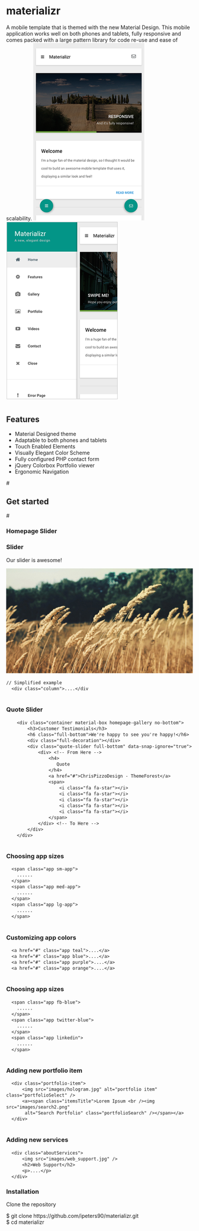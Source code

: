 # materializr

A mobile template that is themed with the new Material Design. This mobile application  works well on both phones and tablets, fully responsive and comes packed with a large pattern library for code re-use and ease of scalability.
![Alt text](/images/mtzr.png?raw=true "Metron screenshot") &#160; &#160; &#160; &#160; &#160; &#160; ![Alt text](/images/side_menu.png?raw=true "Metron screenshot")
# <h2>Features</h2>
<ul>
  <li>Material Designed theme</li>
  <li>Adaptable to both phones and tablets</li>
  <li>Touch Enabled Elements</li>
  <li>Visually Elegant Color Scheme</li>
  <li>Fully configured PHP contact form</li>
  <li>jQuery Colorbox Portfolio viewer</li>
  <li>Ergonomic Navigation</li>
</ul>
# <h2>Get started</h2>
# <h3>Homepage Slider </h3>
        <div class="slider-container material-box full-bottom">
            <div class="homepage-slider">          
                <div>
                    <div class="overlay"></div>
                    <div class="homepage-slider-caption homepage-center-caption">
                        <h3>Slider</h3>
                        <p>Our slider is awesome!</p>
                    </div>
                    <img src="images/pictures/5.jpg" class="responsive-image" alt="img">
                </div>
            </div>
        </div>
            
    // Simplified example
      <div class="column">....</div

# <h3>Quote Slider </h3>

        <div class="container material-box homepage-gallery no-bottom">
            <h3>Customer Testimonials</h3>
            <h6 class="full-bottom">We're happy to see you're happy!</h6>            
            <div class="full-decoration"></div>            
            <div class="quote-slider full-bottom" data-snap-ignore="true">
                <div> <!-- From Here -->
                    <h4>
                       Quote
                    </h4>
                    <a href="#">ChrisPizzoDesign - ThemeForest</a>
                    <span>
                        <i class="fa fa-star"></i>
                        <i class="fa fa-star"></i>
                        <i class="fa fa-star"></i>
                        <i class="fa fa-star"></i>
                        <i class="fa fa-star"></i>
                    </span>
                </div> <!-- To Here -->
            </div>
        </div>
# <h3>Choosing app sizes </h3>
      <span class="app sm-app">
        ......
      </span>
      <span class="app med-app">
        ......
      </span>
      <span class="app lg-app">
        ......
      </span>
                
# <h3>Customizing app colors </h3>
      <a href="#" class="app teal">....</a>
      <a href="#" class="app blue">....</a>
      <a href="#" class="app purple">....</a>
      <a href="#" class="app orange">....</a>
                
# <h3>Choosing app sizes </h3>
      <span class="app fb-blue">
        ......
      </span>
      <span class="app twitter-blue">
        ......
      </span>
      <span class="app linkedin">
        ......
      </span>

# <h3>Adding new portfolio item </h3>
      <div class="portfolio-item">
          <img src="images/hologram.jpg" alt="portfolio item" class="portfolioSelect" />
          <a><span class="itemsTitle">Lorem Ipsum <br /><img src="images/search2.png"
           alt="Search Portfolio" class="portfolioSearch" /></span></a>
      </div>
      
# <h3>Adding new services </h3>
      <div class="aboutServices">
          <img src="images/web_support.jpg" />
          <h2>Web Support</h2>
          <p>....</p>
      </div>
<h3>Installation</h3>

Clone the repository

<div>$ git clone https://github.com/ipeters90/materializr.git<br>$ cd materializr</div>
